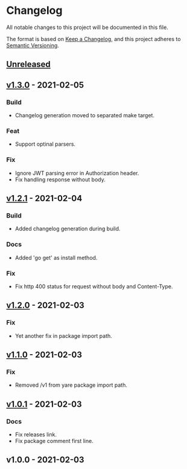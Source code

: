 # Changelog

All notable changes to this project will be documented in this file.

The format is based on [Keep a Changelog](https://keepachangelog.com/en/1.0.0/),
and this project adheres to [Semantic Versioning](https://semver.org/spec/v2.0.0.html).

<a name="unreleased"></a>
## [Unreleased]


<a name="v1.3.0"></a>
## [v1.3.0] - 2021-02-05
### Build
- Changelog generation moved to separated make target.

### Feat
- Support optinal parsers.

### Fix
- Ignore JWT parsing error in Authorization header.
- Fix handling response without body.


<a name="v1.2.1"></a>
## [v1.2.1] - 2021-02-04
### Build
- Added changelog generation during build.

### Docs
- Added 'go get' as install method.

### Fix
- Fix http 400 status for request without body and Content-Type.


<a name="v1.2.0"></a>
## [v1.2.0] - 2021-02-03
### Fix
- Yet another fix in package import path.


<a name="v1.1.0"></a>
## [v1.1.0] - 2021-02-03
### Fix
- Removed /v1 from yare package import path.


<a name="v1.0.1"></a>
## [v1.0.1] - 2021-02-03
### Docs
- Fix releases link.
- Fix package comment first line.


<a name="v1.0.0"></a>
## v1.0.0 - 2021-02-03

[Unreleased]: https://github.com/szkiba/yare/compare/v1.3.0...HEAD
[v1.3.0]: https://github.com/szkiba/yare/compare/v1.2.1...v1.3.0
[v1.2.1]: https://github.com/szkiba/yare/compare/v1.2.0...v1.2.1
[v1.2.0]: https://github.com/szkiba/yare/compare/v1.1.0...v1.2.0
[v1.1.0]: https://github.com/szkiba/yare/compare/v1.0.1...v1.1.0
[v1.0.1]: https://github.com/szkiba/yare/compare/v1.0.0...v1.0.1
